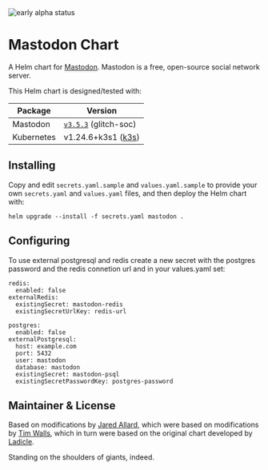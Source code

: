 <img src="https://img.shields.io/badge/status-early%20alpha-red" alt="early alpha status" />

# Mastodon Chart

A Helm chart for [Mastodon](https://github.com/mastodon/mastodon).
Mastodon is a free, open-source social network server.

This Helm chart is designed/tested with:

| Package | Version |
| ------- | ------- |
| Mastodon | [`v3.5.3`](https://github.com/mastodon/mastodon/releases) (glitch-soc) |
| Kubernetes | v1.24.6+k3s1 ([k3s](https://k3s.io/)) |

## Installing

Copy and edit `secrets.yaml.sample` and `values.yaml.sample` to provide your own `secrets.yaml` and `values.yaml` files, and then deploy the Helm chart with: 

```
helm upgrade --install -f secrets.yaml mastodon .
```

## Configuring

To use external postgresql and redis create a new secret with the postgres
password and the redis connetion url and in your values.yaml set:

```
redis:
  enabled: false
externalRedis:
  existingSecret: mastodon-redis
  existingSecretUrlKey: redis-url

postgres:
  enabled: false
externalPostgresql:
  host: example.com
  port: 5432
  user: mastodon
  database: mastodon
  existingSecret: mastodon-psql
  existingSecretPasswordKey: postgres-password
```

## Maintainer & License

Based on modifications by [Jared Allard](https://github.com/jaredallard/mastodon-chart), which were based on modifications by [Tim Walls](https://github.com/timwalls/mastodon-chart), which in turn were based on the original chart developed by [Ladicle](https://github.com/Ladicle/mastodon-chart).

Standing on the shoulders of giants, indeed.
